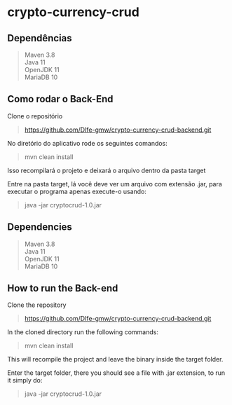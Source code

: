 # crypto-currency-crud

## Dependências

> Maven 3.8\
> Java 11\
> OpenJDK 11\
> MariaDB 10

## Como rodar o Back-End

Clone o repositório

> https://github.com/DIfe-gmw/crypto-currency-crud-backend.git

No diretório do aplicativo rode os seguintes comandos:

> mvn clean install

Isso recompilará o projeto e deixará o arquivo dentro da pasta target

Entre na pasta target, lá você deve ver um arquivo com extensão .jar, para executar o programa apenas execute-o usando:

> java -jar cryptocrud-1.0.jar

## Dependencies

> Maven 3.8\
> Java 11\
> OpenJDK 11\
> MariaDB 10

## How to run the Back-end

Clone the repository

> https://github.com/DIfe-gmw/crypto-currency-crud-backend.git

In the cloned directory run the following commands:

> mvn clean install

This will recompile the project and leave the binary inside the target folder.

Enter the target folder, there you should see a file with .jar extension, to run it simply do:

> java -jar cryptocrud-1.0.jar




